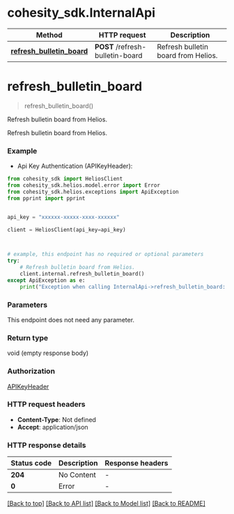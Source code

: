 # cohesity_sdk.InternalApi


Method | HTTP request | Description
------------- | ------------- | -------------
[**refresh_bulletin_board**](InternalApi.md#refresh_bulletin_board) | **POST** /refresh-bulletin-board | Refresh bulletin board from Helios.


# **refresh_bulletin_board**
> refresh_bulletin_board()

Refresh bulletin board from Helios.

Refresh bulletin board from Helios.

### Example

* Api Key Authentication (APIKeyHeader):
```python
from cohesity_sdk import HeliosClient
from cohesity_sdk.helios.model.error import Error
from cohesity_sdk.helios.exceptions import ApiException
from pprint import pprint


api_key = "xxxxxx-xxxxx-xxxx-xxxxxx"

client = HeliosClient(api_key=api_key)



# example, this endpoint has no required or optional parameters
try:
	# Refresh bulletin board from Helios.
	client.internal.refresh_bulletin_board()
except ApiException as e:
	print("Exception when calling InternalApi->refresh_bulletin_board: %s\n" % e)
```


### Parameters
This endpoint does not need any parameter.

### Return type

void (empty response body)

### Authorization

[APIKeyHeader](../README.md#APIKeyHeader)

### HTTP request headers

 - **Content-Type**: Not defined
 - **Accept**: application/json


### HTTP response details
| Status code | Description | Response headers |
|-------------|-------------|------------------|
**204** | No Content |  -  |
**0** | Error |  -  |

[[Back to top]](#) [[Back to API list]](../README.md#documentation-for-api-endpoints) [[Back to Model list]](../README.md#documentation-for-models) [[Back to README]](../README.md)

